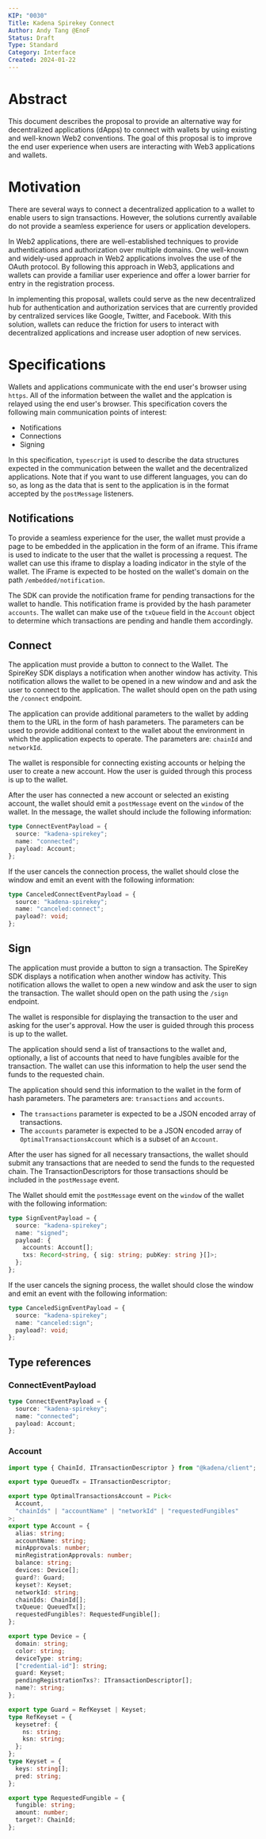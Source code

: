 ```yaml
---
KIP: "0030"
Title: Kadena Spirekey Connect
Author: Andy Tang @EnoF
Status: Draft
Type: Standard
Category: Interface
Created: 2024-01-22
---
```


# Abstract

This document describes the proposal to provide an alternative way for
decentralized applications (dApps) to connect with wallets by using existing and
well-known Web2 conventions. The goal of this proposal is to improve the end
user experience when users are interacting with Web3 applications and wallets.

# Motivation

There are several ways to connect a decentralized application to a wallet to
enable users to sign transactions. However, the solutions currently available do
not provide a seamless experience for users or application developers.

In Web2 applications, there are well-established techniques to provide
authentications and authorization over multiple domains. One well-known and
widely-used approach in Web2 applications involves the use of the OAuth
protocol. By following this approach in Web3, applications and wallets can
provide a familiar user experience and offer a lower barrier for entry in the
registration process.

In implementing this proposal, wallets could serve as the new decentralized hub
for authentication and authorization services that are currently provided by
centralized services like Google, Twitter, and Facebook. With this solution,
wallets can reduce the friction for users to interact with decentralized
applications and increase user adoption of new services.

# Specifications

Wallets and applications communicate with the end user's browser using `https`.
All of the information between the wallet and the applcation is relayed using
the end user's browser. This specification covers the following main
communication points of interest:

- Notifications
- Connections
- Signing

In this specification, `typescript` is used to describe the data structures
expected in the communication between the wallet and the decentralized
applications. Note that if you want to use different languages, you can do so,
as long as the data that is sent to the application is in the format accepted by
the `postMessage` listeners.

## Notifications

To provide a seamless experience for the user, the wallet must provide a page to
be embedded in the application in the form of an iframe. This iframe is used to
indicate to the user that the wallet is processing a request. The wallet can use
this iframe to display a loading indicator in the style of the wallet. The
iFrame is expected to be hosted on the wallet's domain on the path
`/embedded/notification`.

The SDK can provide the notification frame for pending transactions for the
wallet to handle. This notification frame is provided by the hash parameter
`accounts`. The wallet can make use of the `txQueue` field in the `Account`
object to determine which transactions are pending and handle them accordingly.

## Connect

The application must provide a button to connect to the Wallet. The SpireKey SDK
displays a notification when another window has activity. This notification
allows the wallet to be opened in a new window and and ask the user to connect
to the application. The wallet should open on the path using the `/connect`
endpoint.

The application can provide additional parameters to the wallet by adding them
to the URL in the form of hash parameters. The parameters can be used to provide
additional context to the wallet about the environment in which the application
expects to operate. The parameters are: `chainId` and `networkId`.

The wallet is responsible for connecting existing accounts or helping the user
to create a new account. How the user is guided through this process is up to
the wallet.

After the user has connected a new account or selected an existing account, the
wallet should emit a `postMessage` event on the `window` of the wallet. In the
message, the wallet should include the following information:

```ts
type ConnectEventPayload = {
  source: "kadena-spirekey";
  name: "connected";
  payload: Account;
};
```

If the user cancels the connection process, the wallet should close the window
and emit an event with the following information:

```ts
type CanceledConnectEventPayload = {
  source: "kadena-spirekey";
  name: "canceled:connect";
  payload?: void;
};
```

## Sign

The application must provide a button to sign a transaction. The SpireKey SDK
displays a notification when another window has activity. This notification
allows the wallet to open a new window and ask the user to sign the transaction.
The wallet should open on the path using the `/sign` endpoint.

The wallet is responsible for displaying the transaction to the user and asking
for the user's approval. How the user is guided through this process is up to
the wallet.

The application should send a list of transactions to the wallet and,
optionally, a list of accounts that need to have fungibles avaible for the
transaction. The wallet can use this information to help the user send the funds
to the requested chain.

The application should send this information to the wallet in the form of hash
parameters. The parameters are: `transactions` and `accounts`.

- The `transactions` parameter is expected to be a JSON encoded array of
  transactions.
- The `accounts` parameter is expected to be a JSON encoded array of
  `OptimalTransactionsAccount` which is a subset of an `Account`.

After the user has signed for all necessary transactions, the wallet should
submit any transactions that are needed to send the funds to the requested
chain. The TransactionDescriptors for those transactions should be included in
the `postMessage` event.

The Wallet should emit the `postMessage` event on the `window` of the wallet
with the following information:

```ts
type SignEventPayload = {
  source: "kadena-spirekey";
  name: "signed";
  payload: {
    accounts: Account[];
    txs: Record<string, { sig: string; pubKey: string }[]>;
  };
};
```

If the user cancels the signing process, the wallet should close the window and
emit an event with the following information:

```ts
type CanceledSignEventPayload = {
  source: "kadena-spirekey";
  name: "canceled:sign";
  payload?: void;
};
```

## Type references

### ConnectEventPayload

```ts
type ConnectEventPayload = {
  source: "kadena-spirekey";
  name: "connected";
  payload: Account;
};
```

### Account

```ts
import type { ChainId, ITransactionDescriptor } from "@kadena/client";

export type QueuedTx = ITransactionDescriptor;

export type OptimalTransactionsAccount = Pick<
  Account,
  "chainIds" | "accountName" | "networkId" | "requestedFungibles"
>;
export type Account = {
  alias: string;
  accountName: string;
  minApprovals: number;
  minRegistrationApprovals: number;
  balance: string;
  devices: Device[];
  guard?: Guard;
  keyset?: Keyset;
  networkId: string;
  chainIds: ChainId[];
  txQueue: QueuedTx[];
  requestedFungibles?: RequestedFungible[];
};

export type Device = {
  domain: string;
  color: string;
  deviceType: string;
  ["credential-id"]: string;
  guard: Keyset;
  pendingRegistrationTxs?: ITransactionDescriptor[];
  name?: string;
};

export type Guard = RefKeyset | Keyset;
type RefKeyset = {
  keysetref: {
    ns: string;
    ksn: string;
  };
};
type Keyset = {
  keys: string[];
  pred: string;
};

export type RequestedFungible = {
  fungible: string;
  amount: number;
  target?: ChainId;
};
```
